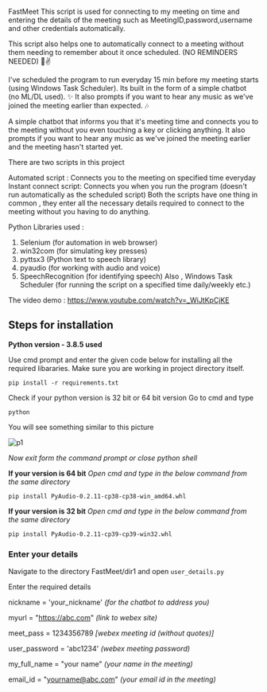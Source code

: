 FastMeet
This script is used for connecting to my meeting on time and entering the details of the meeting such as MeetingID,password,username and other credentials automatically.

This script also helps one to automatically connect to a meeting without them needing to remember about it once scheduled. (NO REMINDERS NEEDED) 🤠✌️

I've scheduled the program to run everyday 15 min before my meeting starts (using Windows Task Scheduler). Its built in the form of a simple chatbot (no ML/DL used). ✨ It also prompts if you want to hear any music as we've joined the meeting earlier than expected. 🎶

A simple chatbot that informs you that it's meeting time and connects you to the meeting without you even touching a key or clicking anything. It also prompts if you want to hear any music as we've joined the meeting earlier and the meeting hasn't started yet.

There are two scripts in this project

Automated script : Connects you to the meeting on specified time everyday
Instant connect script: Connects you when you run the program (doesn't run automatically as the scheduled script)
Both the scripts have one thing in common , they enter all the necessary details required to connect to the meeting without you having to do anything.

Python Libraries used :

1. Selenium (for automation in web browser)
2. win32com (for simulating key presses)
3. pyttsx3 (Python text to speech library)
4. pyaudio (for working with audio and voice)
5. SpeechRecognition (for identifying speech) Also , Windows Task Scheduler (for running the script on a specified time daily/weekly etc.)

The video demo : https://www.youtube.com/watch?v=_WiJtKpCjKE

## Steps for installation
**Python version - 3.8.5 used**

Use cmd prompt and enter the given code below for installing all the required libararies. Make sure you are working in project directory itself.

`pip install -r requirements.txt`

Check if your python version is 32 bit or 64 bit version
Go to cmd and type

`python`

You will see something similar to this picture

![p1](https://user-images.githubusercontent.com/48662097/111827132-8c856800-890f-11eb-8fcd-4f2745d7eaf6.jpg)

*Now exit form the command prompt or close python shell*

**If your version is 64 bit**
*Open cmd and type in the below command from the same directory*

`pip install PyAudio-0.2.11-cp38-cp38-win_amd64.whl`

**If your version is 32 bit**
*Open cmd and type in the below command from the same directory*

`pip install PyAudio-0.2.11-cp39-cp39-win32.whl`

### Enter your details

Navigate to the directory FastMeet/dir1 and open `user_details.py`

Enter the required details

nickname = 'your_nickname' *(for the chatbot to address you)*

myurl = "https://abc.com" *(link to webex site)*

meet_pass = 1234356789  *[webex meeting id (without quotes)]*

user_password = 'abc1234' *(webex meeting password)*

my_full_name = "your name" *(your name in the meeting)*

email_id = "yourname@abc.com" *(your email id in the meeting)*


